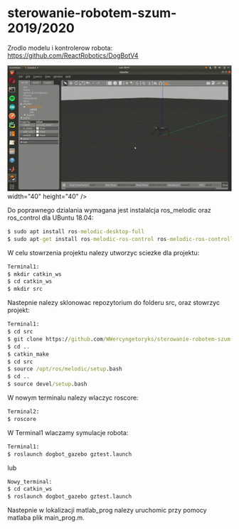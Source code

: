 # sterowanie-robotem-szum-2019/2020

Zrodlo modelu i kontrolerow robota: https://github.com/ReactRobotics/DogBotV4

![Alt Text](https://github.com/WWercyngetoryks/sterowanie-robotem-szum-2019-20/blob/master/ten.gif) width="40" height="40" />



Do poprawnego dzialania wymagana jest instalalcja ros_melodic oraz ros_control
dla UBuntu 18.04:
```bat
$ sudo apt install ros-melodic-desktop-full
$ sudo apt-get install ros-melodic-ros-control ros-melodic-ros-controllers
```
W celu stowrzenia projektu nalezy utworzyc sciezke dla projektu:
```bat
Terminal1:
$ mkdir catkin_ws
$ cd catkin_ws
$ mkdir src
```
Nastepnie nalezy sklonowac repozytorium do folderu src, oraz stowrzyc projekt:
```bat
Terminal1:
$ cd src
$ git clone https://github.com/WWercyngetoryks/sterowanie-robotem-szum-2019-20.git
$ cd ..
$ catkin_make
$ cd src
$ source /opt/ros/melodic/setup.bash
$ cd ..
$ source devel/setup.bash
```
W nowym terminalu nalezy wlaczyc roscore:
```bat
Terminal2:
$ roscore
```
W Terminal1 wlaczamy symulacje robota:
```bat
Terminal1:
$ roslaunch dogbot_gazebo gztest.launch
```
lub
```bat
Nowy_terminal:
$ cd catkin_ws
$ roslaunch dogbot_gazebo gztest.launch
```

Nastepnie w lokalizacji matlab_prog nalezy uruchomic przy pomocy matlaba plik main_prog.m.

